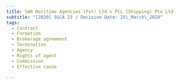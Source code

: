 ```yaml
---
title: SAR Maritime Agencies (Pvt) Ltd v PCL (Shipping) Pte Ltd
subtitle: "[2020] SGCA 23 / Decision Date: 25\_March\_2020"
tags:
  - Contract
  - Formation
  - Brokerage agreement
  - Termination
  - Agency
  - Rights of agent
  - Commission
  - Effective cause

---
```

